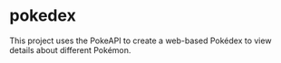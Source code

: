 # pokedex
This project uses the PokeAPI to create a web-based Pokédex to view details about different Pokémon.
